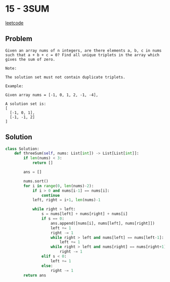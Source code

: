 # 15 - 3SUM

[leetcode](https://leetcode.com/problems/3sum/)

## Problem

    Given an array nums of n integers, are there elements a, b, c in nums such that a + b + c = 0? Find all unique triplets in the array which gives the sum of zero.
    
    Note:
    
    The solution set must not contain duplicate triplets.
    
    Example:
    
    Given array nums = [-1, 0, 1, 2, -1, -4],
    
    A solution set is:
    [
      [-1, 0, 1],
      [-1, -1, 2]
    ]

## Solution

```python
class Solution:
    def threeSum(self, nums: List[int]) -> List[List[int]]:
        if len(nums) < 3:
            return []

        ans = []

        nums.sort()
        for i in range(0, len(nums)-2):
            if i > 0 and nums[i-1] == nums[i]:
                continue
            left, right = i+1, len(nums)-1

            while right > left:
                s = nums[left] + nums[right] + nums[i]
                if s == 0:
                    ans.append([nums[i], nums[left], nums[right]])
                    left += 1
                    right -= 1
                    while right > left and nums[left] == nums[left-1]:
                        left += 1
                    while right > left and nums[right] == nums[right+1]:
                        right -= 1
                elif s < 0:
                    left += 1
                else:
                    right -= 1
        return ans
```
